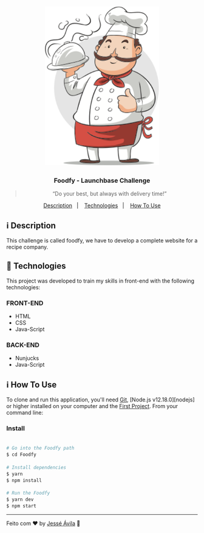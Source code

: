 <h1 align="center">
    <img alt="Foodfy" src="public/assets/chef.png" width="300px" />
</h1>

<h3 align="center">
  Foodfy - Launchbase Challenge
</h3>

<blockquote align="center">“Do your best, but always with delivery time!”</blockquote>


<p align="center">
  <a href="#information_source-description">Description</a>&nbsp;&nbsp;&nbsp;|&nbsp;&nbsp;&nbsp;
  <a href="#rocket-technologies">Technologies</a>&nbsp;&nbsp;&nbsp;|&nbsp;&nbsp;&nbsp;
  <a href="#information_source-how-to-use">How To Use</a>
</p>

## :information_source: Description
This challenge is called foodfy, we have to develop a complete website for a recipe company.

## :rocket: Technologies

This project was developed to train my skills in front-end with the following technologies:

### FRONT-END
-  HTML
-  CSS
-  Java-Script

### BACK-END
-  Nunjucks
-  Java-Script


## :information_source: How To Use

To clone and run this application, you'll need [Git](https://gitforwindows.org/), [Node.js v12.18.0][nodejs] or higher installed on your computer and the [First Project](https://github.com/JesseAvilaa/Foodfy). From your command line:

### Install
```bash

# Go into the Foodfy path
$ cd Foodfy

# Install dependencies
$ yarn
$ npm install

# Run the Foodfy
$ yarn dev
$ npm start
```



---

Feito com :heart: by [Jessé Ávila](https://www.twitter.com/JesseAvilaa/) :wave: 
